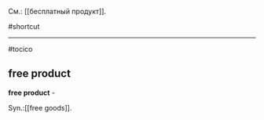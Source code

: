 См.: [[бесплатный продукт]].

#shortcut




<hr/>

#tocico

## free product

<b>free product</b> - 


 


Syn.:[[free goods]].
 


